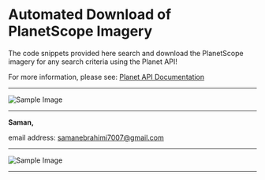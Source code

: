 # Automated Download of PlanetScope Imagery

The code snippets provided here search and download the PlanetScope imagery for any search criteria using the Planet API!

For more information, please see:
[Planet API Documentation](https://developers.planet.com/docs/apis/data/)

---

![Sample Image](https://www.planet.com/static/b5a1dfd2bb428edca735ddce182debc1/e9ee7/planet-imagery-hero.jpg)

---

**Saman,**

email address: [samanebrahimi7007@gmail.com](mailto:samanebrahimi7007@gmail.com)

---

![Sample Image](https://pbs.twimg.com/profile_images/1533856411783876608/p_dUdGP3_400x400.jpg)

---

